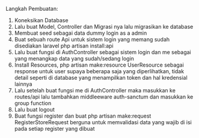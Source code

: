 Langkah Pembuatan:
1. Koneksikan Database
2. Lalu buat Model, Controller dan Migrasi nya lalu migrasikan ke database
3. Membuat seed sebagai data dummy login as a admin
4. Buat sebuah route Api untuk sistem login yang memang sudah disediakan laravel php artisan install:api
5. Lalu buat fungsi di AuthController sebagai sistem login dan me sebagai yang menangkap data yang sudah/sedang login
6. Install Resources, php artisan make:resource UserResource sebagai response untuk user supaya beberapa saja yang diperlihatkan, tidak detail seperti di database yang menampilkan token dan hal kredensial lainnya
7. Lalu setelah buat fungsi me di AuthController maka masukkan ke routes/api lalu tambahkan middleeware auth-sanctum dan masukkan ke group function
8. Lalu buat logout
9. Buat fungsi register dan buat php artisan make:request RegisterStoreRequest berguna untuk memvalidasi data yang wajib di isi pada setiap register yang dibuat
